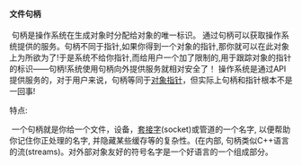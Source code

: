#### 文件句柄

​     句柄是操作系统在生成对象时分配给对象的唯一标识。 通过句柄可以获取操作系统提供的服务。句柄不同于指针,如果你得到一个对象的指针,那你就可以在此对象上为所欲为了!于是系统不给你指针,而给用户一个加了限制的,用于跟踪对象的指针的标识——句柄!系统使用句柄向外提供服务就相对安全了！ 操作系统是通过API提供服务的，对于用户来说，句柄等同于[对象指针](https://baike.baidu.com/item/对象指针)，但实际上句柄和指针根本不是一回事!

特点:

​	一个句柄就是你给一个文件，设备，[套接字](https://baike.baidu.com/item/套接字)(socket)或管道的一个名字, 以便帮助你记住你正处理的名字, 并隐藏某些缓存等的复杂性。(在内部, 句柄类似C++语言的流(streams)。对外部对象友好的符号名字是一个好语言的一个组成部分。